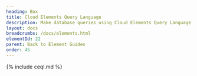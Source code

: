 ```yaml
---
heading: Box
title: Cloud Elements Query Language
description: Make database queries using Cloud Elements Query Language.
layout: docs
breadcrumbs: /docs/elements.html
elementId: 22
parent: Back to Element Guides
order: 45
---
```


{% include ceql.md %}
